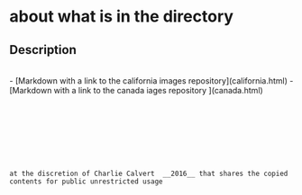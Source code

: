 # about what is in the directory

## Description
<br>
- [Markdown with a link to the california images repository](california.html) 
- [Markdown with a link to the canada iages repository ](canada.html)

<br><br><br><br><br><br><br>
`at the discretion of Charlie Calvert  __2016__ that shares the copied contents for public unrestricted usage`